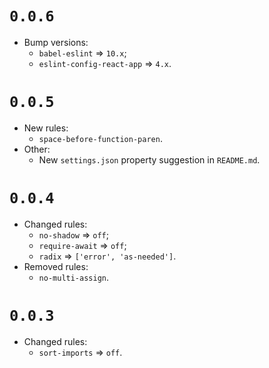 # `0.0.6`

- Bump versions:
  - `babel-eslint` ⇒ `10.x`;
  - `eslint-config-react-app` ⇒ `4.x`.

# `0.0.5`

- New rules:
  - `space-before-function-paren`.
- Other:
  - New `settings.json` property suggestion in `README.md`.

# `0.0.4`

- Changed rules:
  - `no-shadow` ⇒ `off`;
  - `require-await` ⇒ `off`;
  - `radix` ⇒ `['error', 'as-needed']`.
- Removed rules:
  - `no-multi-assign`.

# `0.0.3`

- Changed rules:
  - `sort-imports` ⇒ `off`.
